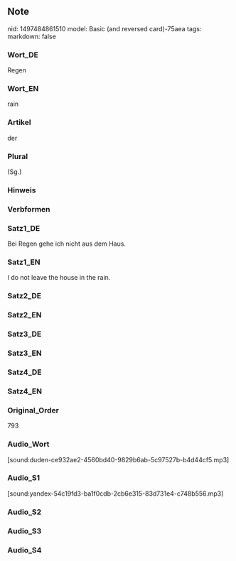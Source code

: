 ## Note
nid: 1497484861510
model: Basic (and reversed card)-75aea
tags: 
markdown: false

### Wort_DE
Regen

### Wort_EN
rain

### Artikel
der

### Plural
(Sg.)

### Hinweis


### Verbformen


### Satz1_DE
Bei Regen gehe ich nicht aus dem Haus.

### Satz1_EN
I do not leave the house in the rain.

### Satz2_DE


### Satz2_EN


### Satz3_DE


### Satz3_EN


### Satz4_DE


### Satz4_EN


### Original_Order
793

### Audio_Wort
[sound:duden-ce932ae2-4560bd40-9829b6ab-5c97527b-b4d44cf5.mp3]

### Audio_S1
[sound:yandex-54c19fd3-ba1f0cdb-2cb6e315-83d731e4-c748b556.mp3]

### Audio_S2


### Audio_S3


### Audio_S4

